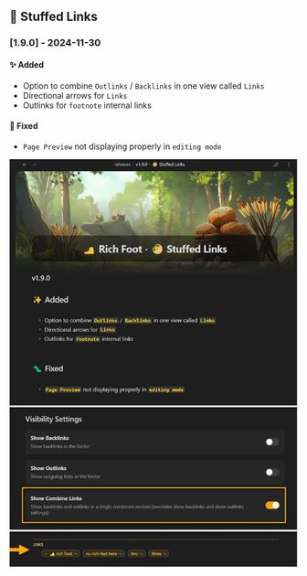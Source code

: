 ## 🥙 Stuffed Links

### [1.9.0] - 2024-11-30
#### ✨ Added
- Option to combine `Outlinks` / `Backlinks` in one view called `Links`
- Directional arrows for `Links`
- Outlinks for `footnote` internal links

#### 🐛 Fixed
- `Page Preview` not displaying properly in `editing mode`

[![screenshot](https://raw.githubusercontent.com/jparkerweb/ref/refs/heads/main/equill-labs/rich-foot/rich-foot-v1.9.0.jpg)](https://raw.githubusercontent.com/jparkerweb/ref/refs/heads/main/equill-labs/rich-foot/rich-foot-v1.9.0.jpg)